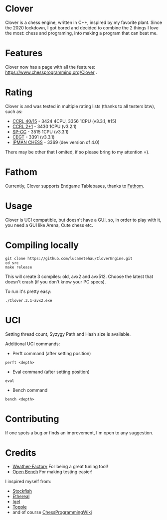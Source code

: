 # Clover

Clover is a chess engine, written in C++, inspired by my favorite plant. Since the 2020 lockdown, I got bored and decided to combine the 2 things I love the most: chess and programing, into making a program that can beat me.

# Features

Clover now has a page with all the features: https://www.chessprogramming.org/Clover .

# Rating

Clover is and was tested in multiple rating lists (thanks to all testers btw), such as:

- [CCRL 40/15](https://ccrl.chessdom.com/ccrl/4040/) - 3424 4CPU, 3356 1CPU (v3.3.1, #15)
- [CCRL 2+1](https://ccrl.chessdom.com/ccrl/404/) - 3430 1CPU (v3.2.1)
- [SP-CC](https://www.sp-cc.de/) - 3515 1CPU (v3.3.1)
- [CEGT](http://www.cegt.net/40_4_Ratinglist/40_4_single/rangliste.html) - 3391 (v3.3.1)
- [IPMAN CHESS](https://ipmanchess.yolasite.com/i7-11800h.php) - 3369 (dev version of 4.0)

There may be other that I omited, if so please bring to my attention =).

# Fathom

Currently, Clover supports Endgame Tablebases, thanks to [Fathom](https://github.com/jdart1/Fathom).

# Usage

Clover is UCI compatible, but doesn't have a GUI, so, in order to play with it, you need a GUI like Arena, Cute chess etc.

# Compiling locally

``` 
git clone https://github.com/lucametehau/CloverEngine.git
cd src
make release 
```

This will create 3 compiles: old, avx2 and avx512. Choose the latest that doesn't crash (if you don't know your PC specs).

To run it's pretty easy:
```
./Clover.3.1-avx2.exe
```

# UCI

Setting thread count, Syzygy Path and Hash size is available.

Additional UCI commands:

- Perft command (after setting position)

```
perft <depth>
```

- Eval command (after setting position)

```
eval
```

- Bench command
```
bench <depth>
```

# Contributing

If one spots a bug or finds an improvement, I'm open to any suggestion.

# Credits

- [Weather-Factory](https://github.com/dsekercioglu/weather-factory) For being a great tuning tool!
- [Open Bench](https://github.com/AndyGrant/OpenBench) For making testing easier!

I inspired myself from:

- [Stockfish](https://github.com/official-stockfish/Stockfish)
- [Ethereal](https://github.com/AndyGrant/Ethereal)
- [Igel](https://github.com/vshcherbyna/igel)
- [Topple](https://github.com/konsolas/ToppleChess)
- and of course [ChessProgrammingWiki](https://www.chessprogramming.org/Main_Page)

